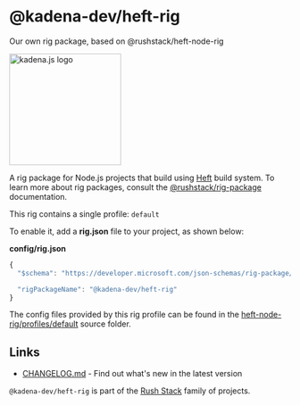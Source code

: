 <!-- genericHeader start -->

# @kadena-dev/heft-rig

Our own rig package, based on @rushstack/heft-node-rig

<picture>
  <source srcset="https://raw.githubusercontent.com/kadena-community/kadena.js/main/common/images/Kadena.JS_logo-white.png" media="(prefers-color-scheme: dark)"/>
  <img src="https://raw.githubusercontent.com/kadena-community/kadena.js/main/common/images/Kadena.JS_logo-black.png" width="200" alt="kadena.js logo" />
</picture>

<!-- genericHeader end -->

A rig package for Node.js projects that build using [Heft][1] build system. To learn more about rig packages, consult
the [@rushstack/rig-package][2] documentation.

This rig contains a single profile: `default`

To enable it, add a **rig.json** file to your project, as shown below:

**config/rig.json**

```js
{
  "$schema": "https://developer.microsoft.com/json-schemas/rig-package/rig.schema.json",

  "rigPackageName": "@kadena-dev/heft-rig"
}
```

The config files provided by this rig profile can be found in the [heft-node-rig/profiles/default][3] source folder.

## Links

- [CHANGELOG.md][4] - Find out what's new in the latest version

`@kadena-dev/heft-rig` is part of the [Rush Stack][5] family of projects.

[1]: https://www.npmjs.com/package/@rushstack/heft
[2]: https://www.npmjs.com/package/@rushstack/rig-package
[3]: https://github.com/microsoft/rushstack/tree/main/rigs/heft-node-rig/profiles/default
[4]: https://github.com/microsoft/rushstack/blob/main/rigs/heft-node-rig/CHANGELOG.md
[5]: https://rushstack.io/
